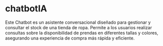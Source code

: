 # chatbotIA
Este Chatbot es un asistente conversacional diseñado para gestionar y consultar el stock de una tienda de ropa. Permite a los usuarios realizar consultas sobre la disponibilidad de prendas en diferentes tallas y colores, asegurando una experiencia de compra más rápida y eficiente.
